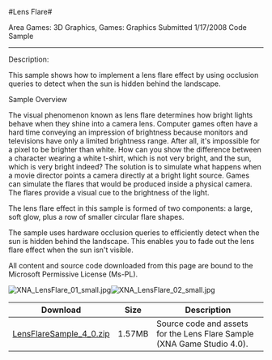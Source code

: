 #Lens Flare#

Area
Games: 3D Graphics, Games: Graphics
Submitted
1/17/2008
Code Sample

---

Description:

This sample shows how to implement a lens flare effect by using occlusion queries to detect when the sun is hidden behind the landscape.

Sample Overview

The visual phenomenon known as lens flare determines how bright lights behave when they shine into a camera lens. Computer games often have a hard time conveying an impression of brightness because monitors and televisions have only a limited brightness range. After all, it's impossible for a pixel to be brighter than white. How can you show the difference between a character wearing a white t-shirt, which is not very bright, and the sun, which is very bright indeed? The solution is to simulate what happens when a movie director points a camera directly at a bright light source. Games can simulate the flares that would be produced inside a physical camera. The flares provide a visual cue to the brightness of the light.

The lens flare effect in this sample is formed of two components: a large, soft glow, plus a row of smaller circular flare shapes.

The sample uses hardware occlusion queries to efficiently detect when the sun is hidden behind the landscape. This enables you to fade out the lens flare effect when the sun isn't visible.


All content and source code downloaded from this page are bound to the Microsoft Permissive License (Ms-PL).

![XNA_LensFlare_01_small.jpg](https://github.com/simondarksidej/XNAGameStudio/blob/master/Images/XNA_LensFlare_01_small.jpg)![XNA_LensFlare_02_small.jpg](https://github.com/simondarksidej/XNAGameStudio/blob/master/Images/XNA_LensFlare_02_small.jpg)

	
Download | Size | Description
---|---|---|
[LensFlareSample_4_0.zip](https://github.com/simondarksidej/XNAGameStudio/blob/master/Samples/LensFlareSample_4_0.zip?raw=true) | 1.57MB | Source code and assets for the Lens Flare Sample (XNA Game Studio 4.0). 